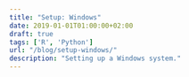 ```yaml
---
title: "Setup: Windows"
date: 2019-01-01T01:00:00+02:00
draft: true
tags: ['R', 'Python']
url: "/blog/setup-windows/"
description: "Setting up a Windows system."
---
```

